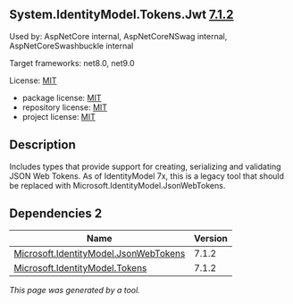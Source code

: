 ﻿System.IdentityModel.Tokens.Jwt [7.1.2](https://www.nuget.org/packages/System.IdentityModel.Tokens.Jwt/7.1.2)
--------------------

Used by: AspNetCore internal, AspNetCoreNSwag internal, AspNetCoreSwashbuckle internal

Target frameworks: net8.0, net9.0

License: [MIT](../../../../licenses/mit) 

- package license: [MIT](https://licenses.nuget.org/MIT) 
- repository license: [MIT](https://github.com/AzureAD/azure-activedirectory-identitymodel-extensions-for-dotnet) 
- project license: [MIT](https://github.com/AzureAD/azure-activedirectory-identitymodel-extensions-for-dotnet) 

Description
-----------
Includes types that provide support for creating, serializing and validating JSON Web Tokens. As of IdentityModel 7x, this is a legacy tool that should be replaced with Microsoft.IdentityModel.JsonWebTokens.

Dependencies 2
-----------

|Name|Version|
|----------|:----|
|[Microsoft.IdentityModel.JsonWebTokens](../../../../packages/nuget.org/microsoft.identitymodel.jsonwebtokens/7.1.2)|7.1.2|
|[Microsoft.IdentityModel.Tokens](../../../../packages/nuget.org/microsoft.identitymodel.tokens/7.1.2)|7.1.2|

*This page was generated by a tool.*